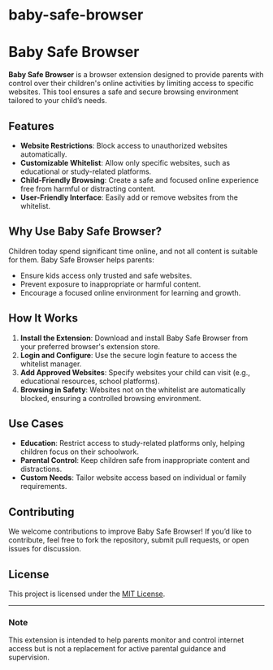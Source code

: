 # baby-safe-browser
# Baby Safe Browser

**Baby Safe Browser** is a browser extension designed to provide parents with control over their children's online activities by limiting access to specific websites. This tool ensures a safe and secure browsing environment tailored to your child’s needs.

## Features
- **Website Restrictions**: Block access to unauthorized websites automatically.
- **Customizable Whitelist**: Allow only specific websites, such as educational or study-related platforms.
- **Child-Friendly Browsing**: Create a safe and focused online experience free from harmful or distracting content.
- **User-Friendly Interface**: Easily add or remove websites from the whitelist.

## Why Use Baby Safe Browser?
Children today spend significant time online, and not all content is suitable for them. Baby Safe Browser helps parents:
- Ensure kids access only trusted and safe websites.
- Prevent exposure to inappropriate or harmful content.
- Encourage a focused online environment for learning and growth.

## How It Works
1. **Install the Extension**: Download and install Baby Safe Browser from your preferred browser's extension store.
2. **Login and Configure**: Use the secure login feature to access the whitelist manager.
3. **Add Approved Websites**: Specify websites your child can visit (e.g., educational resources, school platforms).
4. **Browsing in Safety**: Websites not on the whitelist are automatically blocked, ensuring a controlled browsing environment.

## Use Cases
- **Education**: Restrict access to study-related platforms only, helping children focus on their schoolwork.
- **Parental Control**: Keep children safe from inappropriate content and distractions.
- **Custom Needs**: Tailor website access based on individual or family requirements.

## Contributing
We welcome contributions to improve Baby Safe Browser! If you’d like to contribute, feel free to fork the repository, submit pull requests, or open issues for discussion.

## License
This project is licensed under the [MIT License](LICENSE).

---

### Note
This extension is intended to help parents monitor and control internet access but is not a replacement for active parental guidance and supervision.
